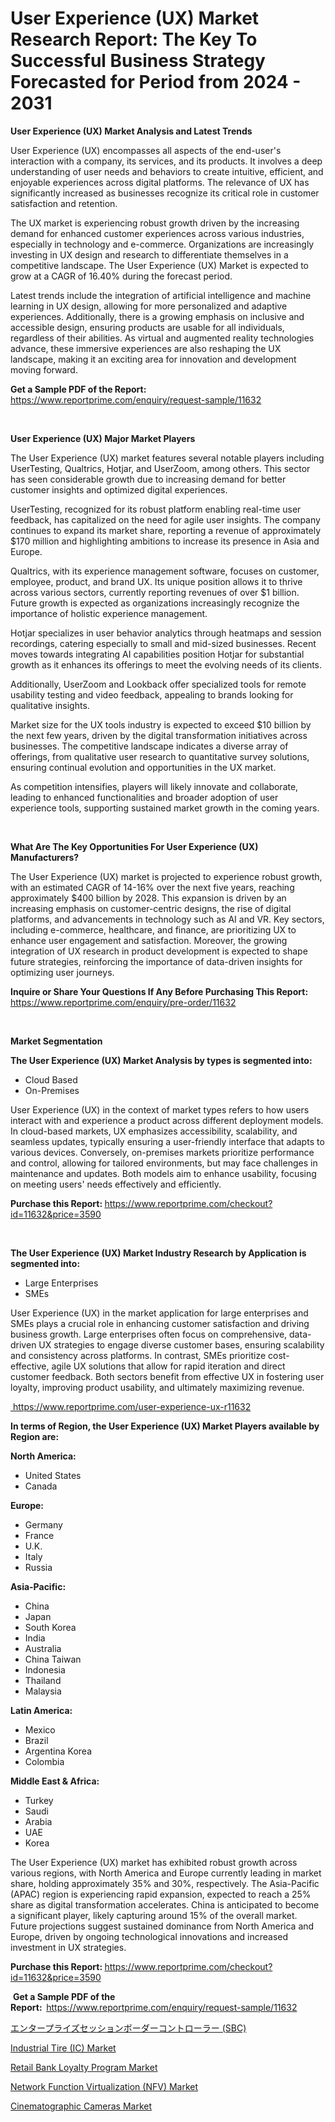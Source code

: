 <p><h1>User Experience (UX) Market Research Report: The Key To Successful Business Strategy Forecasted for Period from 2024 - 2031</h1></p><p><strong>User Experience (UX) Market Analysis and Latest Trends</strong></p>
<p><p>User Experience (UX) encompasses all aspects of the end-user's interaction with a company, its services, and its products. It involves a deep understanding of user needs and behaviors to create intuitive, efficient, and enjoyable experiences across digital platforms. The relevance of UX has significantly increased as businesses recognize its critical role in customer satisfaction and retention. </p><p>The UX market is experiencing robust growth driven by the increasing demand for enhanced customer experiences across various industries, especially in technology and e-commerce. Organizations are increasingly investing in UX design and research to differentiate themselves in a competitive landscape. The User Experience (UX) Market is expected to grow at a CAGR of 16.40% during the forecast period. </p><p>Latest trends include the integration of artificial intelligence and machine learning in UX design, allowing for more personalized and adaptive experiences. Additionally, there is a growing emphasis on inclusive and accessible design, ensuring products are usable for all individuals, regardless of their abilities. As virtual and augmented reality technologies advance, these immersive experiences are also reshaping the UX landscape, making it an exciting area for innovation and development moving forward.</p></p>
<p><strong>Get a Sample PDF of the Report:&nbsp;</strong> <a href="https://www.reportprime.com/enquiry/request-sample/11632">https://www.reportprime.com/enquiry/request-sample/11632</a></p>
<p>&nbsp;</p>
<p><strong>User Experience (UX) Major Market Players</strong></p>
<p><p>The User Experience (UX) market features several notable players including UserTesting, Qualtrics, Hotjar, and UserZoom, among others. This sector has seen considerable growth due to increasing demand for better customer insights and optimized digital experiences. </p><p>UserTesting, recognized for its robust platform enabling real-time user feedback, has capitalized on the need for agile user insights. The company continues to expand its market share, reporting a revenue of approximately $170 million and highlighting ambitions to increase its presence in Asia and Europe.</p><p>Qualtrics, with its experience management software, focuses on customer, employee, product, and brand UX. Its unique position allows it to thrive across various sectors, currently reporting revenues of over $1 billion. Future growth is expected as organizations increasingly recognize the importance of holistic experience management.</p><p>Hotjar specializes in user behavior analytics through heatmaps and session recordings, catering especially to small and mid-sized businesses. Recent moves towards integrating AI capabilities position Hotjar for substantial growth as it enhances its offerings to meet the evolving needs of its clients.</p><p>Additionally, UserZoom and Lookback offer specialized tools for remote usability testing and video feedback, appealing to brands looking for qualitative insights. </p><p>Market size for the UX tools industry is expected to exceed $10 billion by the next few years, driven by the digital transformation initiatives across businesses. The competitive landscape indicates a diverse array of offerings, from qualitative user research to quantitative survey solutions, ensuring continual evolution and opportunities in the UX market.</p><p>As competition intensifies, players will likely innovate and collaborate, leading to enhanced functionalities and broader adoption of user experience tools, supporting sustained market growth in the coming years.</p></p>
<p>&nbsp;</p>
<p><strong>What Are The Key Opportunities For User Experience (UX) Manufacturers?</strong></p>
<p><p>The User Experience (UX) market is projected to experience robust growth, with an estimated CAGR of 14-16% over the next five years, reaching approximately $400 billion by 2028. This expansion is driven by an increasing emphasis on customer-centric designs, the rise of digital platforms, and advancements in technology such as AI and VR. Key sectors, including e-commerce, healthcare, and finance, are prioritizing UX to enhance user engagement and satisfaction. Moreover, the growing integration of UX research in product development is expected to shape future strategies, reinforcing the importance of data-driven insights for optimizing user journeys.</p></p>
<p><strong>Inquire or Share Your Questions If Any Before Purchasing This Report:</strong> <a href="https://www.reportprime.com/enquiry/pre-order/11632">https://www.reportprime.com/enquiry/pre-order/11632</a></p>
<p>&nbsp;</p>
<p><strong>Market Segmentation</strong></p>
<p><strong>The User Experience (UX) Market Analysis by types is segmented into:</strong></p>
<p><ul><li>Cloud Based</li><li>On-Premises</li></ul></p>
<p><p>User Experience (UX) in the context of market types refers to how users interact with and experience a product across different deployment models. In cloud-based markets, UX emphasizes accessibility, scalability, and seamless updates, typically ensuring a user-friendly interface that adapts to various devices. Conversely, on-premises markets prioritize performance and control, allowing for tailored environments, but may face challenges in maintenance and updates. Both models aim to enhance usability, focusing on meeting users' needs effectively and efficiently.</p></p>
<p><strong>Purchase this Report:&nbsp;</strong><a href="https://www.reportprime.com/checkout?id=11632&price=3590">https://www.reportprime.com/checkout?id=11632&price=3590</a></p>
<p>&nbsp;</p>
<p><strong>The User Experience (UX) Market Industry Research by Application is segmented into:</strong></p>
<p><ul><li>Large Enterprises</li><li>SMEs</li></ul></p>
<p><p>User Experience (UX) in the market application for large enterprises and SMEs plays a crucial role in enhancing customer satisfaction and driving business growth. Large enterprises often focus on comprehensive, data-driven UX strategies to engage diverse customer bases, ensuring scalability and consistency across platforms. In contrast, SMEs prioritize cost-effective, agile UX solutions that allow for rapid iteration and direct customer feedback. Both sectors benefit from effective UX in fostering user loyalty, improving product usability, and ultimately maximizing revenue.</p></p>
<p><a href="https://www.reportprime.com/user-experience-ux-r11632">&nbsp;https://www.reportprime.com/user-experience-ux-r11632</a></p>
<p><strong>In terms of Region, the User Experience (UX) Market Players available by Region are:</strong></p>
<p>
    <p> <strong> North America: </strong>
        <ul>
            <li>United States</li>
            <li>Canada</li>
        </ul>
        </p> 
    <p> <strong> Europe: </strong>
        <ul>
            <li>Germany</li>
            <li>France</li>
            <li>U.K.</li>
            <li>Italy</li>
            <li>Russia</li>
        </ul>
        </p> 
    <p> <strong> Asia-Pacific: </strong>
        <ul>
            <li>China</li>
            <li>Japan</li>
            <li>South Korea</li>
            <li>India</li>
            <li>Australia</li>
            <li>China Taiwan</li>
            <li>Indonesia</li>
            <li>Thailand</li>
            <li>Malaysia</li>
        </ul>
        </p> 
    <p> <strong> Latin America: </strong>
        <ul>
            <li>Mexico</li>
            <li>Brazil</li>
            <li>Argentina Korea</li>
            <li>Colombia</li>
        </ul>
        </p> 
    <p> <strong> Middle East & Africa: </strong>
        <ul>
            <li>Turkey</li>
            <li>Saudi</li>
            <li>Arabia</li>
            <li>UAE</li>
            <li>Korea</li>
        </ul>
    </p>
    </p>
<p><p>The User Experience (UX) market has exhibited robust growth across various regions, with North America and Europe currently leading in market share, holding approximately 35% and 30%, respectively. The Asia-Pacific (APAC) region is experiencing rapid expansion, expected to reach a 25% share as digital transformation accelerates. China is anticipated to become a significant player, likely capturing around 15% of the overall market. Future projections suggest sustained dominance from North America and Europe, driven by ongoing technological innovations and increased investment in UX strategies.</p></p>
<p><strong>Purchase this Report: </strong><a href="https://www.reportprime.com/checkout?id=11632&price=3590">https://www.reportprime.com/checkout?id=11632&price=3590</a></p>
<p>&nbsp;<strong>Get a Sample PDF of the Report:&nbsp;&nbsp;</strong><a href="https://www.reportprime.com/enquiry/request-sample/11632">https://www.reportprime.com/enquiry/request-sample/11632</a></p>
<p><strong></strong></p>
<p><p><a href="https://medium.com/@jordond5lezama/enterprise-session-border-controller-sbc-market-%E3%81%AF-%E3%82%B3%E3%82%B9%E3%83%88%E7%AE%A1%E7%90%86%E3%81%A8%E5%8A%B9%E7%8E%87%E5%90%91%E4%B8%8A%E3%82%92%E5%84%AA%E5%85%88%E3%81%97%E3%81%BE%E3%81%99-589197f2fc63">エンタープライズセッションボーダーコントローラー (SBC)</a></p><p><a href="https://issuu.com/reportprime-2/docs/industrial-tire-ic-market-size-2030_5ca4b53e199088">Industrial Tire (IC) Market</a></p><p><a href="https://github.com/Krish2023na/Market-Research-Report-List-6/blob/main/retail-bank-loyalty-program-market.md">Retail Bank Loyalty Program Market</a></p><p><a href="https://issuu.com/reportprime-2/docs/network-function-virtualization-nfv_c56324cc635c35">Network Function Virtualization (NFV) Market</a></p><p><a href="https://www.linkedin.com/pulse/emerging-opportunities-challenges-global-cinematographic-2hz5e?trackingId=DdUWccQ3TGKB3%2B7PqrpIFA%3D%3D">Cinematographic Cameras Market</a></p></p>